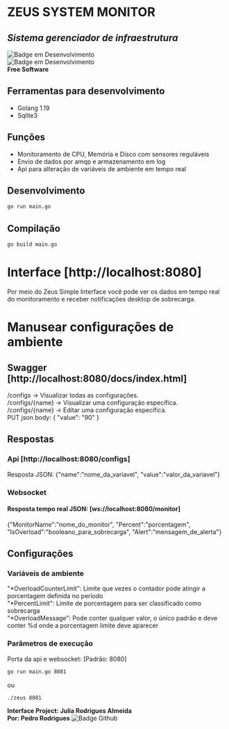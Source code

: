 # ZEUS SYSTEM MONITOR
## _Sistema gerenciador de infraestrutura_
![Badge em Desenvolvimento](http://img.shields.io/static/v1?label=STATUS&message=EM%20DESENVOLVIMENTO&color=GREEN&style=for-the-badge)</br>
![Badge em Desenvolvimento](http://img.shields.io/static/v1?label=LICENÇA&message=MIT&color=GREEN&style=for-the-badge)</br>
**Free Software**
## Ferramentas para desenvolvimento
- Golang 1.19
- Sqlite3
## Funções
- Monitoramento de CPU, Memória e Disco com sensores reguláveis
- Envio de dados por amqp e armazenamento em log
- Api para alteração de variáveis de ambiente em tempo real
## Desenvolvimento
```sh
go run main.go
```
## Compilação
```sh
go build main.go
```
# Interface [http://localhost:8080]
Por meio do Zeus Simple Interface você pode ver os dados em tempo real do monitoramento e receber notificações desktop de sobrecarga. 
# Manusear configurações de ambiente
## Swagger [http://localhost:8080/docs/index.html]
/configs -> Visualizar todas as configurações.</br>
/configs/{name} -> Visualizar uma configuração específica.</br>
/configs/{name} -> Editar uma configuração específica.</br>
PUT json body: { "value": "90" }
## Respostas
### Api [http://localhost:8080/configs]
Resposta JSON:
{"name":"nome_da_variavel", "value":"valor_da_variavel"}
### Websocket 
#### Resposta tempo real JSON: [ws://localhost:8080/monitor]
{"MonitorName":"nome_do_monitor", "Percent":"porcentagem", "IsOverload":"booleano_para_sobrecarga", "Alert":"mensagem_de_alerta"}
## Configurações
### Variáveis de ambiente
"*OverloadCounterLimit": Limite que vezes o contador pode atingir a porcentagem definida no período</br>
"*PercentLimit": Limite de porcentagem para ser classificado como sobrecarga</br>
"*OverloadMessage": Pode conter qualquer valor, o único padrão e deve conter %d onde a porcentagem limite deve aparecer</br>
### Parâmetros de execução
Porta da api e websocket: [Padrão: 8080]
```sh
go run main.go 8081
```
ou
```sh
./zeus 8081
```
**Interface Project: Julia Rodrigues Almeida**<br/>
**Por: Pedro Rodrigues**
![Badge Github](https://img.shields.io/github/followers/PedroRodrigues-dev?style=social)
